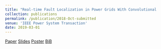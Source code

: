 ```yaml
---
title: "Real-time Fault Localization in Power Grids With Convolutional Neural Networks"
collection: publications
permalink: /publication/2018-Oct-submitted 
venue: 'IEEE Power System Transaction' 
date: 2019-03-01 
--- 
```


[Paper](http://Wendy0601.github.io/files/Location.pdf)
[Slides](http://Wendy0601.github.io/files/Fault_location_slides.pdf)
[Poster](http://Wendy0601.github.io/files/Fault_location_poster.pdf)
[BiB](http://Wendy0601.github.io/files/BibFault.pdf)
  
